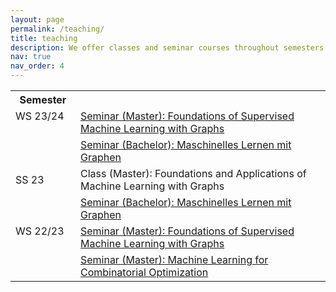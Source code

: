 ```yaml
---
layout: page
permalink: /teaching/
title: teaching
description: We offer classes and seminar courses throughout semesters.
nav: true
nav_order: 4
---
```


<html>
<body>
<table>
    <tr>
        <th>Semester</th>
        <th></th>
    </tr>
    <tr>
        <td>WS 23/24 &emsp;</td>
        <td><a href="https://chrsmrrs.github.io/WS23/foundations_of_graph_ml.html">Seminar (Master): Foundations of Supervised Machine Learning with Graphs</a></td>
    </tr>
    <tr>
        <td></td>
        <td><a href="https://chrsmrrs.github.io/WS23/graph_learning.html">Seminar (Bachelor): Maschinelles Lernen mit Graphen</a</td>
    </tr>
    <tr>
        <td>SS 23 &emsp;</td>
        <td>Class (Master): Foundations and Applications of Machine Learning with Graphs</td>
    </tr>
    <tr>
        <td></td>
        <td><a href="https://chrsmrrs.github.io/SS23/graph_learning.html">Seminar (Bachelor): Maschinelles Lernen mit Graphen</a></td>
    </tr>
    <tr>
        <td>WS 22/23 &emsp;</td>
        <td><a href="https://chrsmrrs.github.io/WS22/foundations_of_graph_ml.html">Seminar (Master): Foundations of Supervised Machine Learning with Graphs</a></td>
    </tr>
    <tr>
        <td></td>
        <td><a href="https://chrsmrrs.github.io/WS22/machine_learning_for_combinatorial_optimization.html">Seminar (Master): Machine Learning for Combinatorial Optimization</a></td>
    </tr>
<body>
<html>